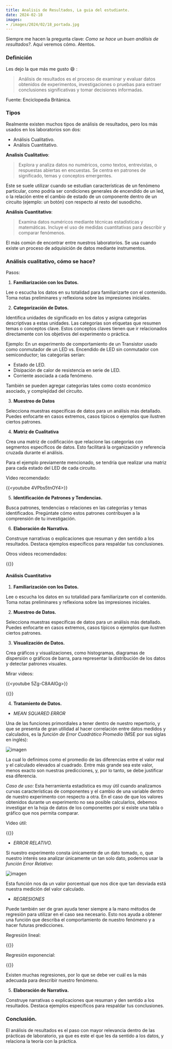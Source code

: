 ```yaml
---
title: Analisis de Resultados, La guia del estudiante.
date: 2024-02-18
images:
- /images/2024/02/18_portada.jpg
---
```


Siempre me hacen la pregunta clave: _Como se hace un buen análisis de resultados?_.
Aquí veremos cómo. Atentos.

### Definición

Les dejo la que más me gusto :smile: :

> Análisis de resultados es el proceso de examinar y evaluar datos obtenidos de experimentos, investigaciones o pruebas para extraer conclusiones significativas y tomar decisiones informadas.

Fuente: Enciclopedia Británica.

### Tipos

Realmente existen muchos tipos de análisis de resultados, pero los más usados en los laboratorios son dos:

- Análisis Cualitativo.
- Análisis Cuantitativo.

**Analisis Cualitativo**: 

> Explora y analiza datos no numéricos, como textos, entrevistas, o respuestas abiertas en encuestas. Se centra en patrones de significado, temas y conceptos emergentes.

Este se suele utilizar cuando se estudian características de un fenómeno particular, como podría ser condiciones generales de encendido de un led, o la relación entre el cambio de estado de un componente dentro de un circuito (ejemplo: un botón) con respecto al resto del susodicho.

**Análisis Cuantitativo**: 

> Examina datos numéricos mediante técnicas estadísticas y matemáticas. Incluye el uso de medidas cuantitativas para describir y comparar fenómenos.

El más común de encontrar entre nuestros laboratorios. Se usa cuando existe un proceso de adquisición de datos mediante instrumentos.

### Análisis cualitativo, cómo se hace?

Pasos:

1. **Familiarización con los Datos.**

Lee o escucha los datos en su totalidad para familiarizarte con el contenido. Toma notas preliminares y reflexiona sobre las impresiones iniciales.

2. **Categorización de Datos.**

Identifica unidades de significado en los datos y asigna categorías descriptivas a estas unidades. Las categorías son etiquetas que resumen temas o conceptos clave. Estos conceptos claves tienen que ir relacionados directamente con los objetivos del experimento o práctica.

Ejemplo: En un experimento de comportamiento de un Transistor usado como conmutador de un LED vs. Encendido de LED sin conmutador con semiconductor; las categorías serían:

- Estado de LED.
- Disipación de calor de resistencia en serie de LED.
- Corriente asociada a cada fenómeno.

También se pueden agregar categorías tales como costo económico asociado, y complejidad del circuito.

3. **Muestreo de Datos**

Selecciona muestras específicas de datos para un análisis más detallado. Puedes enfocarte en casos extremos, casos típicos o ejemplos que ilustren ciertos patrones.

4. **Matriz de Cualitativa**

Crea una matriz de codificación que relacione las categorías con segmentos específicos de datos. Esto facilitará la organización y referencia cruzada durante el análisis.

Para el ejemplo previamente mencionado, se tendría que realizar una matriz para cada estado del LED de cada circuito.

Video recomendado:

{{<youtube 4VPbs5tnOY4>}}

5. **Identificación de Patrones y Tendencias.**

Busca patrones, tendencias o relaciones en las categorías y temas identificados. Pregúntate cómo estos patrones contribuyen a la comprensión de tu investigación.

6. **Elaboración de Narrativa.**

Construye narrativas o explicaciones que resuman y den sentido a los resultados. Destaca ejemplos específicos para respaldar tus conclusiones.


Otros videos recomendados:

{{<youtube w8UD6lRAF0E>}}


#### Análisis Cuantitativo

1. **Familiarización con los Datos.**

Lee o escucha los datos en su totalidad para familiarizarte con el contenido. Toma notas preliminares y reflexiona sobre las impresiones iniciales.

2. **Muestreo de Datos.**

Selecciona muestras específicas de datos para un análisis más detallado. Puedes enfocarte en casos extremos, casos típicos o ejemplos que ilustren ciertos patrones.

3. **Visualización de Datos.**

Crea gráficos y visualizaciones, como histogramas, diagramas de dispersión o gráficos de barra, para representar la distribución de los datos y detectar patrones visuales.

Mirar videos: 

{{<youtube 5Zg-C8AAIGg>}}

{{<youtube c2Al5e8yzQQ>}}
 

4. **Tratamiento de Datos.**

- *MEAN SQUARED ERROR*

Una de las funciones primordiales a tener dentro de nuestro repertorio, y que se presenta de gran utilidad al hacer correlación entre datos medidos y calculados, es la *función de Error Cuadrático Promedio* (MSE por sus siglas en inglés):

![imagen](/images/2024/02/18_errorabsolutopromedio.png)

La cual lo definimos como el promedio de las diferencias entre el valor real y el calculado elevados al cuadrado. Entre más grande sea este valor, menos exacto son nuestras predicciones, y, por lo tanto, se debe justificar esa diferencia.

*Caso de uso:* Esta herramienta estadística es muy útil cuando analizamos curvas características de componentes y el cambio de una variable dentro de nuestro experimento con respecto a otra. En el caso de que los valores obtenidos durante un experimento no sea posible calcularlos, debemos investigar en la hoja de datos de los componentes por si existe una tabla o gráfico que nos permita comparar. 

Video útil:

{{<youtube beIgcdf0YDE>}}

- *ERROR RELATIVO.*

Si nuestro experimento consta únicamente de un dato tomado, o, que nuestro interés sea analizar únicamente un tan solo dato, podemos usar la *función Error Relativo*: 

![imagen](/images/2024/02/18_errorrelativo.png)

Esta función nos da un valor porcentual que nos dice que tan desviada está nuestra medición del valor calculado.

- *REGRESIONES*

Puede también ser de gran ayuda tener siempre a la mano métodos de regresión para utilizar en el caso sea necesario. Esto nos ayuda a obtener una función que describa el comportamiento de nuestro fenómeno y a hacer futuras predicciones.

Regresión lineal:

{{<youtube znzV1cyH5Gs>}}

Regresión exponencial:

{{<youtube s85-2syA52A>}}

Existen muchas regresiones, por lo que se debe ver cuál es la más adecuada para describir nuestro fenómeno.

5. **Elaboración de Narrativa.**

Construye narrativas o explicaciones que resuman y den sentido a los resultados. Destaca ejemplos específicos para respaldar tus conclusiones.


### Conclusión.

El análisis de resultados es el paso con mayor relevancia dentro de las prácticas de laboratorio, ya que es este el que les da sentido a los datos, y relaciona la teoría con la práctica.
